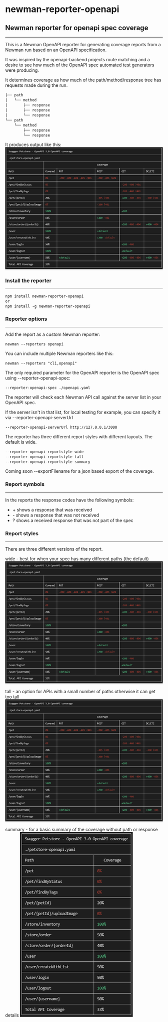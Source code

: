 # newman-reporter-openapi
## Newman reporter for openapi spec coverage
---

This is a Newman OpenAPI reporter for generating coverage reports from a Newman run based on an OpenAPI specification.

It was inspired by the openapi-backend projects route matching and a desire to see how much of the OpenAPI spec automated test generators were producing.

It determines coverage as how much of the path/method/response tree has requests made during the run.

```
├── path
|   └── method
|       ├── response
|       ├── response
|       └── response
└── path
    └── method
        ├── response
        └── response
```

It produces output like this:
![wide](https://github.com/NickHeap2/newman-reporter-openapi/blob/367b9daf8710e8e1f3f4b614604a27fecac7eaab/images/wide_report.png)

### Install the reporter
---
```console
npm install newman-reporter-openapi
or
npm install -g newman-reporter-openapi
```

### Reporter options
---

Add the report as a custom Newman reporter:
```console
newman --reporters openapi
```

You can include multiple Newman reporters like this:
```console
newman --reporters "cli,openapi"
```

The only required parameter for the OpenAPI reporter is the OpenAPI spec using --reporter-openapi-spec:
```console
--reporter-openapi-spec ./openapi.yaml
```

The reporter will check each Newman API call against the server list in your OpenAPI spec.

If the server isn't in that list, for local testing for example, you can specify it via --reporter-openapi-serverUrl
```console
--reporter-openapi-serverUrl http://127.0.0.1/3000
```

The reporter has three different report styles with different layouts. The default is wide.

```console
--reporter-openapi-reportstyle wide
--reporter-openapi-reportstyle tall
--reporter-openapi-reportstyle summary
```

Coming soon --exportFilename for a json based export of the coverage.

### Report symbols
---

In the reports the response codes have the following symbols:
  * \+ shows a response that was received
  * \- shows a response that was not received
  * \? shows a received response that was not part of the spec

### Report styles
---

There are three different versions of the report.

wide - best for when your spec has many different paths (the default)
![wide](https://github.com/NickHeap2/newman-reporter-openapi/blob/367b9daf8710e8e1f3f4b614604a27fecac7eaab/images/wide_report.png)

tall - an option for APIs with a small number of paths otherwise it can get too tall
![tall](https://github.com/NickHeap2/newman-reporter-openapi/blob/367b9daf8710e8e1f3f4b614604a27fecac7eaab/images/tall_report.png)

summary - for a basic summary of the coverage without path or response details
![summary](https://github.com/NickHeap2/newman-reporter-openapi/blob/367b9daf8710e8e1f3f4b614604a27fecac7eaab/images/summary_report.png)